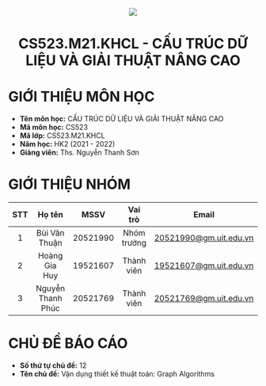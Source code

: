 <p align="center">
  <img src="https://www.uit.edu.vn/sites/vi/files/banner_uit_0.png">
</p>
<h1 align="center">CS523.M21.KHCL - CẤU TRÚC DỮ LIỆU VÀ GIẢI THUẬT NÂNG CAO</h1>

# GIỚI THIỆU MÔN HỌC
- **Tên môn học:** CẤU TRÚC DỮ LIỆU VÀ GIẢI THUẬT NÂNG CAO
- **Mã môn học:** CS523
- **Mã lớp:** CS523.M21.KHCL
- **Năm học:** HK2 (2021 - 2022)
- **Giảng viên:** Ths. Nguyễn Thanh Sơn
# GIỚI THIỆU NHÓM
| STT | Họ tên | MSSV | Vai trò | Email | Github |
| :---: | :---: | :---: | :---: | :---: | :---: |
| 1 | Bùi Văn Thuận | 20521990 | Nhóm trưởng | 20521990@gm.uit.edu.vn | https://github.com/vanthuan168 |
| 2 | Hoàng Gia Huy | 19521607 | Thành viên | 19521607@gm.uit.edu.vn | 289 | 285 | 
| 3 | Nguyễn Thanh Phúc | 20521769 | Thành viên | 20521769@gm.uit.edu.vn | https://github.com/nguyenthanhphuc080402 |
# CHỦ ĐỀ BÁO CÁO
- **Số thứ tự chủ đề:** 12
- **Tên chủ đề:** Vận dụng thiết kế thuật toán: Graph Algorithms
